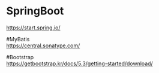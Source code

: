 # SpringBoot

https://start.spring.io/

#MyBatis <br>
https://central.sonatype.com/

#Bootstrap<br>
https://getbootstrap.kr/docs/5.3/getting-started/download/
